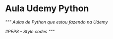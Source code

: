 # Aula Udemy Python<br/>

<i>"""
Aulas de Python que estou fazendo na Udemy<br/>


#PEP8 - Style codes
"""
</i>
